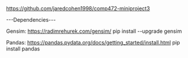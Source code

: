 https://github.com/jaredcohen1998/comp472-miniproject3

---Dependencies---

Gensim: https://radimrehurek.com/gensim/
  pip install --upgrade gensim
  
Pandas: https://pandas.pydata.org/docs/getting_started/install.html
  pip install pandas